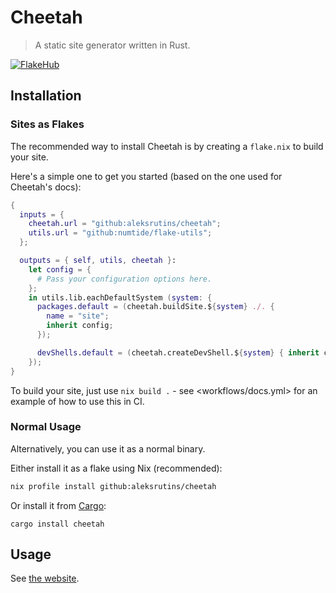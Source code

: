# Cheetah

> A static site generator written in Rust.

[![FlakeHub](https://img.shields.io/endpoint?url=https://flakehub.com/f/aleksrutins/cheetah/badge)](https://flakehub.com/flake/aleksrutins/cheetah)

## Installation

### Sites as Flakes
The recommended way to install Cheetah is by creating a `flake.nix` to build your site.

Here's a simple one to get you started (based on the one used for Cheetah's docs):

```nix
{
  inputs = {
    cheetah.url = "github:aleksrutins/cheetah";
    utils.url = "github:numtide/flake-utils";
  };

  outputs = { self, utils, cheetah }:
    let config = {
      # Pass your configuration options here.
    };
    in utils.lib.eachDefaultSystem (system: {
      packages.default = (cheetah.buildSite.${system} ./. {
        name = "site";
        inherit config;
      });

      devShells.default = (cheetah.createDevShell.${system} { inherit config; });
    });
}

```

To build your site, just use `nix build .` - see <workflows/docs.yml> for an example of how to use this in CI.

### Normal Usage
Alternatively, you can use it as a normal binary.

Either install it as a flake using Nix (recommended):
```sh
nix profile install github:aleksrutins/cheetah
```

Or install it from [Cargo](https://crates.io/crates/cheetah):
```shell
cargo install cheetah
```

## Usage
See [the website](https://cheetah.farthergate.com).
